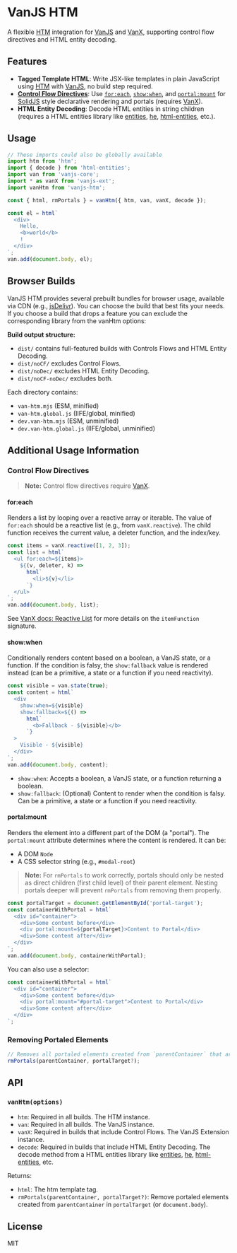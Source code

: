 # VanJS HTM

A flexible [HTM](https://github.com/developit/htm) integration for [VanJS](https://vanjs.org) and [VanX](https://vanjs.org/x), supporting control flow directives and HTML entity decoding.

## Features

- **Tagged Template HTML**: Write JSX-like templates in plain JavaScript using [HTM](https://github.com/developit/htm) with [VanJS](https://vanjs.org), no build step required.
- **[Control Flow Directives](#control-flow-directives)**: Use [`for:each`](#foreach), [`show:when`](#showwhen), and [`portal:mount`](#portalmount) for [SolidJS](https://www.solidjs.com) style declarative rendering and portals (requires [VanX](https://vanjs.org/x)).
- **HTML Entity Decoding**: Decode HTML entities in string children (requires a HTML entities library like [entities](https://github.com/fb55/entities), [he](https://github.com/mathiasbynens/he), [html-entities](https://github.com/mdevils/html-entities), etc.).

## Usage

```js
// These imports could also be globally available
import htm from 'htm';
import { decode } from 'html-entities';
import van from 'vanjs-core';
import * as vanX from 'vanjs-ext';
import vanHtm from 'vanjs-htm';

const { html, rmPortals } = vanHtm({ htm, van, vanX, decode });

const el = html`
  <div>
    Hello,
    <b>world</b>
    !
  </div>
`;
van.add(document.body, el);
```

## Browser Builds

VanJS HTM provides several prebuilt bundles for browser usage, available via CDN (e.g., [jsDelivr](https://cdn.jsdelivr.net/npm/vanjs-htm/dist/)). You can choose the build that best fits your needs. If you choose a build that drops a feature you can exclude the corresponding library from the vanHtm options:

**Build output structure:**

- `dist/` contains full-featured builds with Controls Flows and HTML Entity Decoding.
- `dist/noCF/` excludes Control Flows.
- `dist/noDec/` excludes HTML Entity Decoding.
- `dist/noCF-noDec/` excludes both.

Each directory contains:

- `van-htm.mjs` (ESM, minified)
- `van-htm.global.js` (IIFE/global, minified)
- `dev.van-htm.mjs` (ESM, unminified)
- `dev.van-htm.global.js` (IIFE/global, unminified)

## Additional Usage Information

### Control Flow Directives

> **Note:** Control flow directives require [VanX](https://vanjs.org/x).

#### for:each

Renders a list by looping over a reactive array or iterable. The value of `for:each` should be a reactive list (e.g., from `vanX.reactive`). The child function receives the current value, a deleter function, and the index/key.

```js
const items = vanX.reactive([1, 2, 3]);
const list = html`
  <ul for:each=${items}>
    ${(v, deleter, k) =>
      html`
        <li>${v}</li>
      `}
  </ul>
`;
van.add(document.body, list);
```

See [VanX docs: Reactive List](https://vanjs.org/x#reactive-list) for more details on the `itemFunction` signature.

#### show:when

Conditionally renders content based on a boolean, a VanJS state, or a function. If the condition is falsy, the `show:fallback` value is rendered instead (can be a primitive, a state or a function if you need reactivity).

```js
const visible = van.state(true);
const content = html`
  <div
    show:when=${visible}
    show:fallback=${() =>
      html`
        <b>Fallback - ${visible}</b>
      `}
  >
    Visible - ${visible}
  </div>
`;
van.add(document.body, content);
```

- `show:when`: Accepts a boolean, a VanJS state, or a function returning a boolean.
- `show:fallback`: (Optional) Content to render when the condition is falsy. Can be a primitive, a state or a function if you need reactivity.

#### portal:mount

Renders the element into a different part of the DOM (a "portal"). The `portal:mount` attribute determines where the content is rendered. It can be:

- A DOM `Node`
- A CSS selector string (e.g., `#modal-root`)

> **Note:** For `rmPortals` to work correctly, portals should only be nested as direct children (first child level) of their parent element. Nesting portals deeper will prevent `rmPortals` from removing them properly.

```js
const portalTarget = document.getElementById('portal-target');
const containerWithPortal = html`
  <div id="container">
    <div>Some content before</div>
    <div portal:mount=${portalTarget}>Content to Portal</div>
    <div>Some content after</div>
  </div>
`;
van.add(document.body, containerWithPortal);
```

You can also use a selector:

```js
const containerWithPortal = html`
  <div id="container">
    <div>Some content before</div>
    <div portal:mount="#portal-target">Content to Portal</div>
    <div>Some content after</div>
  </div>
`;
```

### Removing Portaled Elements

```js
// Removes all portaled elements created from `parentContainer` that are mounted in `portalTarget` (or `document.body`).
rmPortals(parentContainer, portalTarget?);
```

## API

### `vanHtm(options)`

- `htm`: Required in all builds. The HTM instance.
- `van`: Required in all builds. The VanJS instance.
- `vanX`: Required in builds that include Control Flows. The VanJS Extension instance.
- `decode`: Required in builds that include HTML Entity Decoding. The decode method from a HTML entities library like [entities](https://github.com/fb55/entities), [he](https://github.com/mathiasbynens/he), [html-entities](https://github.com/mdevils/html-entities), etc.

Returns:

- `html`: The htm template tag.
- `rmPortals(parentContainer, portalTarget?)`: Remove portaled elements created from `parentContainer` in `portalTarget` (or `document.body`).

## License

MIT
